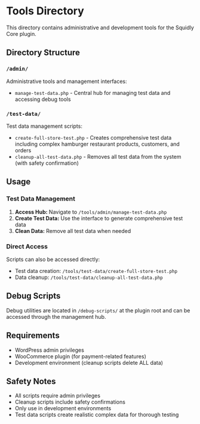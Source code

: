 # Tools Directory

This directory contains administrative and development tools for the Squidly Core plugin.

## Directory Structure

### `/admin/`
Administrative tools and management interfaces:
- `manage-test-data.php` - Central hub for managing test data and accessing debug tools

### `/test-data/`
Test data management scripts:
- `create-full-store-test.php` - Creates comprehensive test data including complex hamburger restaurant products, customers, and orders
- `cleanup-all-test-data.php` - Removes all test data from the system (with safety confirmation)

## Usage

### Test Data Management
1. **Access Hub:** Navigate to `/tools/admin/manage-test-data.php`
2. **Create Test Data:** Use the interface to generate comprehensive test data
3. **Clean Data:** Remove all test data when needed

### Direct Access
Scripts can also be accessed directly:
- Test data creation: `/tools/test-data/create-full-store-test.php`
- Data cleanup: `/tools/test-data/cleanup-all-test-data.php`

## Debug Scripts
Debug utilities are located in `/debug-scripts/` at the plugin root and can be accessed through the management hub.

## Requirements
- WordPress admin privileges
- WooCommerce plugin (for payment-related features)
- Development environment (cleanup scripts delete ALL data)

## Safety Notes
- All scripts require admin privileges
- Cleanup scripts include safety confirmations
- Only use in development environments
- Test data scripts create realistic complex data for thorough testing